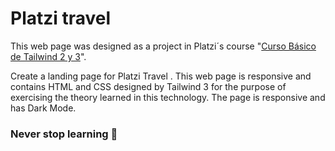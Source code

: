 # Platzi travel

This web page was designed as a project in Platzi´s course "[Curso Básico de Tailwind 2 y 3](https://platzi.com/cursos/tailwind/ "Curso Básico de Tailwind 2 y 3")".

Create a landing page for Platzi Travel . This web page is responsive and contains HTML and CSS designed by Tailwind 3 for the purpose of exercising the theory learned in this technology. The page is responsive and has Dark Mode.

### Never stop learning 💚